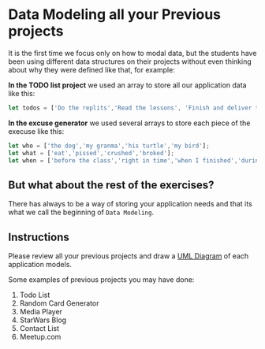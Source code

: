 # Data Modeling all your Previous projects

It is the first time we focus only on how to modal data, but the students have been using different data structures on their projects without even thinking about why they were defined like that, for example:

**In the TODO list project** we used an array to store all our application data like this:
```js
let todos = ['Do the replits','Read the lessons', 'Finish and deliver the projects'];
```

**In the excuse generator** we used several arrays to store each piece of the execuse like this:
```js
let who = ['the dog','my granma','his turtle','my bird'];
let what = ['eat','pissed','crushed','broked'];
let when = ['before the class','right in time','when I finished','during my lunch','while I was praying'];
```

## But what about the rest of the exercises?

There has always to be a way of storing your application needs and that its what we call the beginning of `Data Modeling`.

## Instructions

Please review all your previous projects and draw a [UML Diagram](https://www.youtube.com/watch?v=UI6lqHOVHic&list=PLUoebdZqEHTxNC7hWPPwLsBmWI0KEhZOd) of each application models.

Some examples of previous projects you may have done:

1. Todo List
2. Random Card Generator
3. Media Player
4. StarWars Blog
5. Contact List
6. Meetup.com
